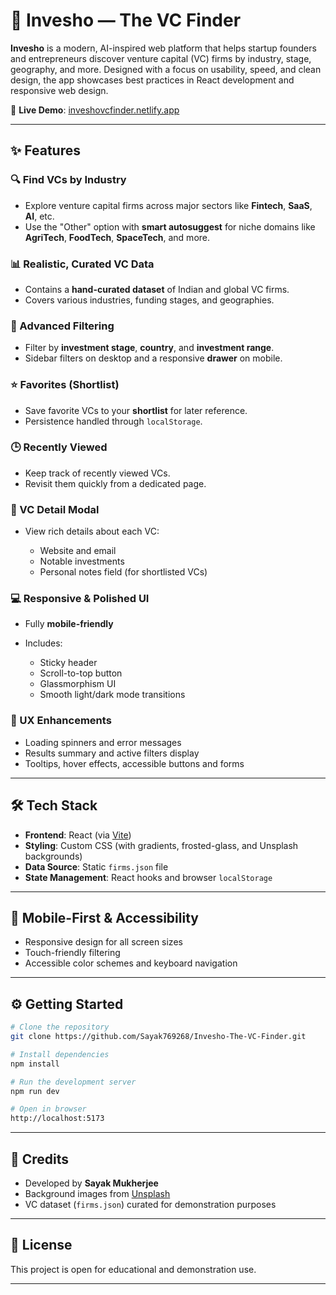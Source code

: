 # 🚀 Invesho — The VC Finder

**Invesho** is a modern, AI-inspired web platform that helps startup founders and entrepreneurs discover venture capital (VC) firms by industry, stage, geography, and more. Designed with a focus on usability, speed, and clean design, the app showcases best practices in React development and responsive web design.

🔗 **Live Demo**: [inveshovcfinder.netlify.app](https://inveshovcfinder.netlify.app)

---

## ✨ Features

### 🔍 Find VCs by Industry

* Explore venture capital firms across major sectors like **Fintech**, **SaaS**, **AI**, etc.
* Use the "Other" option with **smart autosuggest** for niche domains like **AgriTech**, **FoodTech**, **SpaceTech**, and more.

### 📊 Realistic, Curated VC Data

* Contains a **hand-curated dataset** of Indian and global VC firms.
* Covers various industries, funding stages, and geographies.

### 🎯 Advanced Filtering

* Filter by **investment stage**, **country**, and **investment range**.
* Sidebar filters on desktop and a responsive **drawer** on mobile.

### ⭐ Favorites (Shortlist)

* Save favorite VCs to your **shortlist** for later reference.
* Persistence handled through `localStorage`.

### 🕒 Recently Viewed

* Keep track of recently viewed VCs.
* Revisit them quickly from a dedicated page.

### 🧾 VC Detail Modal

* View rich details about each VC:

  * Website and email
  * Notable investments
  * Personal notes field (for shortlisted VCs)

### 💻 Responsive & Polished UI

* Fully **mobile-friendly**
* Includes:

  * Sticky header
  * Scroll-to-top button
  * Glassmorphism UI
  * Smooth light/dark mode transitions

### 🧠 UX Enhancements

* Loading spinners and error messages
* Results summary and active filters display
* Tooltips, hover effects, accessible buttons and forms

---

## 🛠️ Tech Stack

* **Frontend**: React (via [Vite](https://vitejs.dev))
* **Styling**: Custom CSS (with gradients, frosted-glass, and Unsplash backgrounds)
* **Data Source**: Static `firms.json` file
* **State Management**: React hooks and browser `localStorage`

---

## 📱 Mobile-First & Accessibility

* Responsive design for all screen sizes
* Touch-friendly filtering
* Accessible color schemes and keyboard navigation

---

## ⚙️ Getting Started

```bash
# Clone the repository
git clone https://github.com/Sayak769268/Invesho-The-VC-Finder.git

# Install dependencies
npm install

# Run the development server
npm run dev

# Open in browser
http://localhost:5173
```

---

## 🙏 Credits

* Developed by **Sayak Mukherjee**
* Background images from [Unsplash](https://unsplash.com/)
* VC dataset (`firms.json`) curated for demonstration purposes

---

## 📄 License

This project is open for educational and demonstration use.

---
